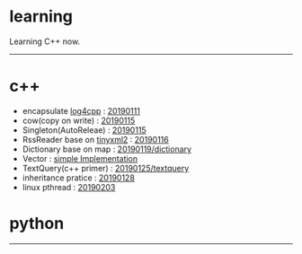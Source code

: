 # learning
Learning C++ now.

---

# c++

* encapsulate [log4cpp](http://log4cpp.sourceforge.net/) : [20190111](https://github.com/moyin1004/learning/tree/master/20190111)
* cow(copy on write) : [20190115](https://github.com/moyin1004/learning/tree/master/20190115)
* Singleton(AutoReleae) : [20190115](https://github.com/moyin1004/learning/tree/master/20190115/singleton)
* RssReader base on [tinyxml2](https://github.com/leethomason/tinyxml2) : [20190116](https://github.com/moyin1004/learning/tree/master/20190116)
* Dictionary base on map : [20190119/dictionary](https://github.com/moyin1004/learning/tree/master/20190119/map_dictionary)
* Vector : [simple Implementation](https://github.com/moyin1004/learning/tree/master/20190123/vector)
* TextQuery(c++ primer) : [20190125/textquery](https://github.com/moyin1004/learning/tree/master/20190125/textquery_smartpointer)
* inheritance pratice : [20190128](https://github.com/moyin1004/learning/tree/master/20190128)
* linux pthread : [20190203](https://github.com/moyin1004/learning/tree/master/20190203)

# python

---
